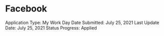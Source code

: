 # Facebook

Application Type: My Work Day
Date Submitted: July 25, 2021
Last Update Date: July 25, 2021
Status Progress: Applied